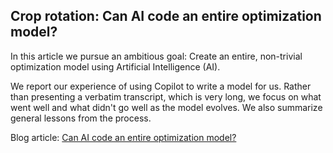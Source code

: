 ## Crop rotation: Can AI code an entire optimization model?
In this article we pursue an ambitious goal: Create an entire, non-trivial optimization model using Artificial Intelligence (AI).

We report our experience of using Copilot to write a model for us. Rather than presenting a verbatim transcript, which is very long, we focus on what went well and what didn't go well as the model evolves. We also summarize general lessons from the process.

Blog article: [Can AI code an entire optimization model?]([https://www.solvermax.com/blog/10-times-faster-running-cases-in-parallel])
